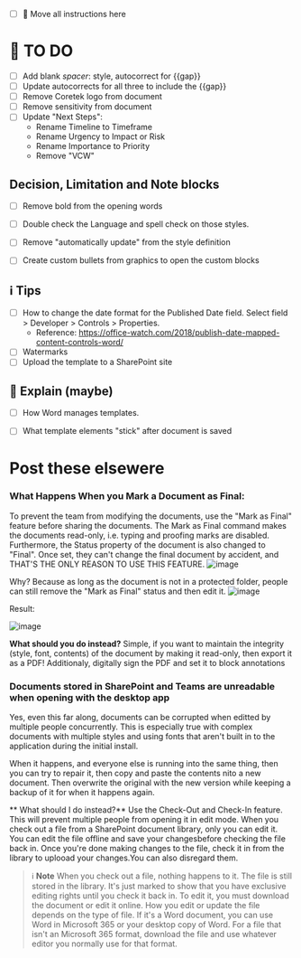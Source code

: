 - [ ] 🚧 Move all instructions here

# 🚧 TO DO

- [ ] Add blank _spacer_: style, autocorrect for {{gap}}
- [ ] Update autocorrects for all three to include the {{gap}}
- [ ] Remove Coretek logo from document
- [ ] Remove sensitivity from document
- [ ] Update "Next Steps":
  - Rename Timeline to Timeframe
  - Rename Urgency to Impact or Risk
  - Rename Importance to Priority
  - Remove "VCW"


## Decision, Limitation and Note blocks

- [ ] Remove bold from the opening words
- [ ] Double check the Language and spell check on those styles.
- [ ] Remove "automatically update" from the style definition
- [ ] Create custom bullets from graphics to open the custom blocks


## ℹ️ Tips
- [ ] How to change the date format for the Published Date field. Select field > Developer > Controls > Properties.
  - Reference: https://office-watch.com/2018/publish-date-mapped-content-controls-word/
- [ ] Watermarks
- [ ] Upload the template to a SharePoint site

## 🔎 Explain (maybe)
- [ ] How Word manages templates.
- [ ] What template elements "stick" after document is saved



# Post these elsewere
### What Happens When you Mark a Document as **Final**:
To prevent the team from modifying the documents, use the "Mark as Final" feature before sharing the documents. The Mark as Final command makes the documents read-only, i.e. typing and proofing marks are disabled. Furthermore, the Status property of the document is also changed to "Final". Once set, they can't change the final document by accident, and THAT'S THE ONLY REASON TO USE THIS FEATURE.
![image](https://github.com/volatile-torpedo/Word-StyleFrame/assets/106129332/9c563d52-cc28-48bb-97d1-47c355904e71)

Why? Because as long as the document is not in a protected folder, people can still remove the "Mark as Final" status and then edit it.
![image](https://github.com/volatile-torpedo/Word-StyleFrame/assets/106129332/577ff898-e2bb-4747-8b09-779dd97ccc17)

Result:

![image](https://github.com/volatile-torpedo/Word-StyleFrame/assets/106129332/ae6f2204-5e91-4acd-885c-8462b7fade69)

**What should you do instead?** Simple, if you want to maintain the integrity (style, font, contents) of the document by making it read-only, then export it as a PDF! Additionaly, digitally sign the PDF and set it to block annotations

### Documents stored in SharePoint and Teams are unreadable when opening with the desktop app
Yes, even this far along, documents can be corrupted when editted by multiple people concurrently. This is especially true with complex documents with multiple styles and using fonts that aren't built in to the application during the initial install.

When it happens, and everyone else is running into the same thing, then you can try to repair it, then copy and paste the contents nito a new document. Then overwrite the original with the new version while keeping a backup of it for when it happens again.

** What should I do instead?** Use the Check-Out and Check-In feature. This will prevent multiple people from opening it in edit mode. When you check out a file from a SharePoint document library, only you can edit it. You can edit the file offline and save your changesbefore checking the file back in. Once you're done making changes to the file, check it in from the library to uplooad your changes.You can also disregard them. 

> ℹ️ **Note** When you check out a file, nothing happens to it. The file is still stored in the library. It's just marked to show that you have exclusive editing rights until you check it back in. To edit it, you must download the document or edit it online. How you edit or update the file depends on the type of file. If it's a Word document, you can use Word in Microsoft 365 or your desktop copy of Word. For a file that isn't an Microsoft 365 format, download the file and use whatever editor you normally use for that format.
